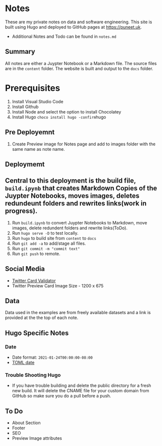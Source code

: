 # Notes

These are my private notes on data and software engineering. This site is built using Hugo and deployed to GitHub pages at https://puneet.uk.

* Additional Notes and Todo can be found in `notes.md`

## Summary

All notes are either a Juypter Notebook or a Markdown file.  The source files are in the ```content``` folder. The website is built and output to the ```docs``` folder.

# Prerequisites

1. Install Visual Studio Code
2. Install Github
3. Install Node and select the option to install Chocolatey
2. Install Hugo `choco install hugo -confirm`hugo


## Pre Deployemnt

1. Create Preview image for Notes page and add to images folder with the same name as note name.

## Deploymemt

## Central to this deployment is the build file, `build.ipynb` that creates Markdown Copies of the Juypter Notebooks, moves images, deletes redundeunt folders and rewrites links(work in progress).

1. Run `build.ipynb` to convert Juypter Notebooks to Markdown, move images, delete redundent folders and rewrite links(ToDo).
2. Run `hugo serve -D` to test locally.
3. Run `hugo` to build site from `content` to `docs`
4. Run `git add -a` to add/stage all files.
5. Run `git commit -m "commit text"`
6. Run `git push` to remote.

## Social Media
+  [Twitter Card Validator](https://cards-dev.twitter.com/validator)
+ Twitter Preview Card Image Size - 1200 x 675

## Data

Data used in the examples are from freely available datasets and a link is provided at the the top of each note.

## Hugo Specific Notes

### Date

+ Date format: ``` 2021-01-24T00:00:00-08:00 ```
+ [TOML date](https://github.com/toml-lang/toml/blob/master/toml.md#user-content-offset-date-time)

### Trouble Shooting Hugo

+ If you have trouble building and delete the public directory for a fresh new build.  It will delete the CNAME file for your custom domain from GitHub so make sure you do a pull before a push.

## To Do

+ About Section
+ Footer
+ SEO
+ Preview Image attributes